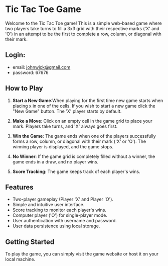 # Tic Tac Toe Game

Welcome to the Tic Tac Toe game! This is a simple web-based game where two players take turns to fill a 3x3 grid with their respective marks ('X' and 'O') in an attempt to be the first to complete a row, column, or diagonal with their mark.

## Login:

- email: johnwick@gmail.com
- password: 67676

## How to Play

1. **Start a New Game**:When playing for the first time new game starts when placing x in one of the cells. If you wish to start a new game click the "New Game" button. The 'X' player starts by default.

2. **Make a Move**: Click on an empty cell in the game grid to place your mark. Players take turns, and 'X' always goes first.

3. **Win the Game**: The game ends when one of the players successfully forms a row, column, or diagonal with their mark ('X' or 'O'). The winning player is displayed, and the game stops.

4. **No Winner**: If the game grid is completely filled without a winner, the game ends in a draw, and no player wins.

5. **Score Tracking**: The game keeps track of each player's wins.

## Features

- Two-player gameplay (Player 'X' and Player 'O').
- Simple and intuitive user interface.
- Score tracking to monitor each player's wins.
- Computer player ('O') for single-player mode.
- User authentication with username and password.
- User data persistence using local storage.

## Getting Started

To play the game, you can simply visit the game website or host it on your local machine.
